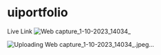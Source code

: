# uiportfolio
Live Link
![Web capture_1-10-2023_14034_](https://github.com/kaiyum-opu/uiportfolio/assets/142864083/4dfe3244-f1fb-4972-8d12-0913be4adc97)

![Uploading Web capture_1-10-2023_14034_.jpeg…]()
